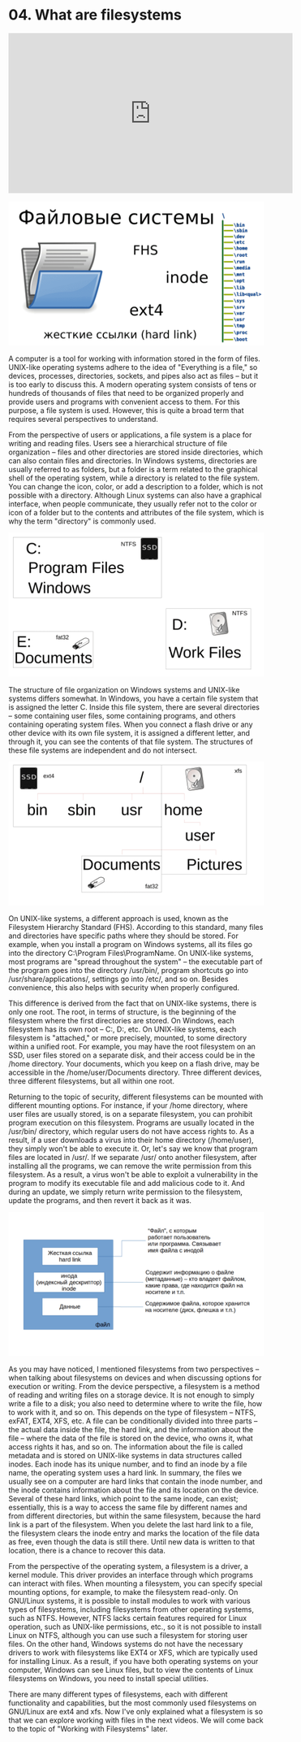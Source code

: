 # 04. What are filesystems

<iframe width='560' height='315' src="https://www.youtube.com/embed/WOeZ-Tt3IkY" title='YouTube video player' frameborder='0' allow='accelerometer; autoplay; clipboard-write; encrypted-media; gyroscope; picture-in-picture' allowfullscreen></iframe>

![](images/logo.png)

A computer is a tool for working with information stored in the form of files. UNIX-like operating systems adhere to the idea of "Everything is a file," so devices, processes, directories, sockets, and pipes also act as files – but it is too early to discuss this. A modern operating system consists of tens or hundreds of thousands of files that need to be organized properly and provide users and programs with convenient access to them. For this purpose, a file system is used. However, this is quite a broad term that requires several perspectives to understand.

From the perspective of users or applications, a file system is a place for writing and reading files. Users see a hierarchical structure of file organization – files and other directories are stored inside directories, which can also contain files and directories. In Windows systems, directories are usually referred to as folders, but a folder is a term related to the graphical shell of the operating system, while a directory is related to the file system. You can change the icon, color, or add a description to a folder, which is not possible with a directory. Although Linux systems can also have a graphical interface, when people communicate, they usually refer not to the color or icon of a folder but to the contents and attributes of the file system, which is why the term "directory" is commonly used.

![](images/winfiles.png)

The structure of file organization on Windows systems and UNIX-like systems differs somewhat. In Windows, you have a certain file system that is assigned the letter C. Inside this file system, there are several directories – some containing user files, some containing programs, and others containing operating system files. When you connect a flash drive or any other device with its own file system, it is assigned a different letter, and through it, you can see the contents of that file system. The structures of these file systems are independent and do not intersect.

![](images/linfiles.png)

On UNIX-like systems, a different approach is used, known as the Filesystem Hierarchy Standard (FHS). According to this standard, many files and directories have specific paths where they should be stored. For example, when you install a program on Windows systems, all its files go into the directory C:\Program Files\ProgramName. On UNIX-like systems, most programs are "spread throughout the system" – the executable part of the program goes into the directory /usr/bin/, program shortcuts go into /usr/share/applications/, settings go into /etc/, and so on. Besides convenience, this also helps with security when properly configured.

This difference is derived from the fact that on UNIX-like systems, there is only one root. The root, in terms of structure, is the beginning of the filesystem where the first directories are stored. On Windows, each filesystem has its own root – C:, D:, etc. On UNIX-like systems, each filesystem is "attached," or more precisely, mounted, to some directory within a unified root. For example, you may have the root filesystem on an SSD, user files stored on a separate disk, and their access could be in the /home directory. Your documents, which you keep on a flash drive, may be accessible in the /home/user/Documents directory. Three different devices, three different filesystems, but all within one root.

Returning to the topic of security, different filesystems can be mounted with different mounting options. For instance, if your /home directory, where user files are usually stored, is on a separate filesystem, you can prohibit program execution on this filesystem. Programs are usually located in the /usr/bin/ directory, which regular users do not have access rights to. As a result, if a user downloads a virus into their home directory (/home/user), they simply won't be able to execute it. Or, let's say we know that program files are located in /usr/. If we separate /usr/ onto another filesystem, after installing all the programs, we can remove the write permission from this filesystem. As a result, a virus won't be able to exploit a vulnerability in the program to modify its executable file and add malicious code to it. And during an update, we simply return write permission to the filesystem, update the programs, and then revert it back as it was.

![](images/file.png)

As you may have noticed, I mentioned filesystems from two perspectives – when talking about filesystems on devices and when discussing options for execution or writing. From the device perspective, a filesystem is a method of reading and writing files on a storage device. It is not enough to simply write a file to a disk; you also need to determine where to write the file, how to work with it, and so on. This depends on the type of filesystem – NTFS, exFAT, EXT4, XFS, etc. A file can be conditionally divided into three parts – the actual data inside the file, the hard link, and the information about the file – where the data of the file is stored on the device, who owns it, what access rights it has, and so on. The information about the file is called metadata and is stored on UNIX-like systems in data structures called inodes. Each inode has its unique number, and to find an inode by a file name, the operating system uses a hard link. In summary, the files we usually see on a computer are hard links that contain the inode number, and the inode contains information about the file and its location on the device. Several of these hard links, which point to the same inode, can exist; essentially, this is a way to access the same file by different names and from different directories, but within the same filesystem, because the hard link is a part of the filesystem. When you delete the last hard link to a file, the filesystem clears the inode entry and marks the location of the file data as free, even though the data is still there. Until new data is written to that location, there is a chance to recover this data.

From the perspective of the operating system, a filesystem is a driver, a kernel module. This driver provides an interface through which programs can interact with files. When mounting a filesystem, you can specify special mounting options, for example, to make the filesystem read-only. On GNU/Linux systems, it is possible to install modules to work with various types of filesystems, including filesystems from other operating systems, such as NTFS. However, NTFS lacks certain features required for Linux operation, such as UNIX-like permissions, etc., so it is not possible to install Linux on NTFS, although you can use such a filesystem for storing user files. On the other hand, Windows systems do not have the necessary drivers to work with filesystems like EXT4 or XFS, which are typically used for installing Linux. As a result, if you have both operating systems on your computer, Windows can see Linux files, but to view the contents of Linux filesystems on Windows, you need to install special utilities.

There are many different types of filesystems, each with different functionality and capabilities, but the most commonly used filesystems on GNU/Linux are ext4 and xfs. Now I've only explained what a filesystem is so that we can explore working with files in the next videos. We will come back to the topic of "Working with Filesystems" later.
